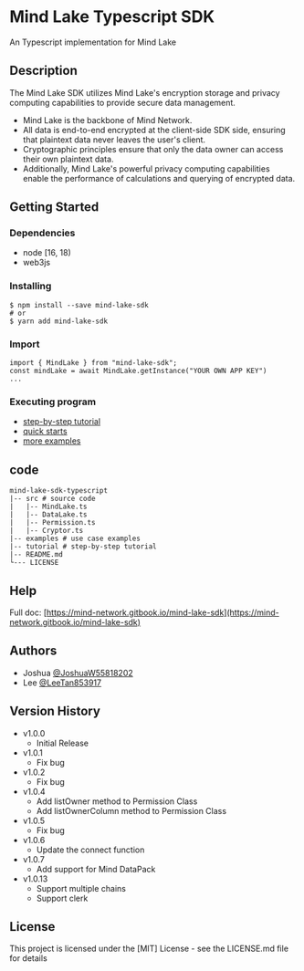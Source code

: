 # Mind Lake Typescript SDK

An Typescript implementation for Mind Lake

## Description

The Mind Lake SDK utilizes Mind Lake's encryption storage and privacy computing capabilities to provide secure data management. 
* Mind Lake is the backbone of Mind Network. 
* All data is end-to-end encrypted at the client-side SDK side, ensuring that plaintext data never leaves the user's client. 
* Cryptographic principles ensure that only the data owner can access their own plaintext data. 
* Additionally, Mind Lake's powerful privacy computing capabilities enable the performance of calculations and querying of encrypted data.

## Getting Started

### Dependencies

* node [16, 18)
* web3js

### Installing

```
$ npm install --save mind-lake-sdk
# or
$ yarn add mind-lake-sdk
```

### Import 
```
import { MindLake } from "mind-lake-sdk";
const mindLake = await MindLake.getInstance("YOUR OWN APP KEY")
...
```

### Executing program
* [step-by-step tutorial](/tutorial/README.md)
* [quick starts](https://mind-network.gitbook.io/mind-lake-sdk/get-started)
* [more examples](https://mind-network.gitbook.io/mind-lake-sdk/use-cases)


## code
```
mind-lake-sdk-typescript
|-- src # source code
|   |-- MindLake.ts
|   |-- DataLake.ts
|   |-- Permission.ts
|   |-- Cryptor.ts
|-- examples # use case examples
|-- tutorial # step-by-step tutorial
|-- README.md
└--- LICENSE

```

## Help

Full doc: [https://mind-network.gitbook.io/mind-lake-sdk](https://mind-network.gitbook.io/mind-lake-sdk) 

## Authors
* Joshua [@JoshuaW55818202](https://x.com/JoshuaW55818202)
* Lee [@LeeTan853917](https://x.com/LeeTan853917)

## Version History

* v1.0.0
    * Initial Release
* v1.0.1
    * Fix bug
* v1.0.2
    * Fix bug    
* v1.0.4
    * Add listOwner method to Permission Class
    * Add listOwnerColumn method to Permission Class
* v1.0.5
    * Fix bug
* v1.0.6
    * Update the connect function
* v1.0.7
    * Add support for Mind DataPack  
* v1.0.13
    * Support multiple chains
    * Support clerk          
## License

This project is licensed under the [MIT] License - see the LICENSE.md file for details
